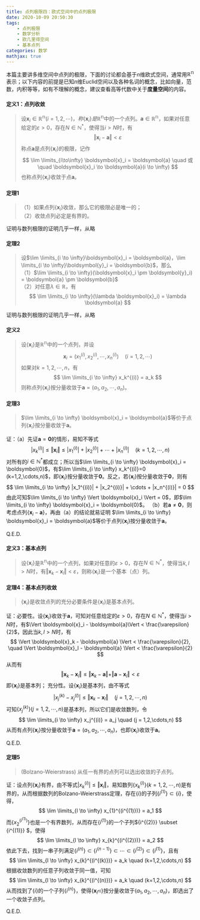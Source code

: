 ```yaml
---
title: 点列极限四：欧式空间中的点列极限
date: 2020-10-09 20:50:30
tags:
    - 点列极限
    - 数学分析
    - 欧几里得空间
    - 基本点列
categories: 数学
mathjax: true
---
```


本篇主要讲多维空间中点列的极限，下面的讨论都会基于$n$维欧式空间，通常用$\mathbb{R^n}$表示；以下内容的前提是已知$n$维Euclid空间以及各种名词的概念，比如向量，范数，内积等等，如有不理解的概念，建议查看高等代数中关于**度量空间**的内容。

<!--more-->
#### 定义1：点列收敛
> 设$\boldsymbol{x}_i \in \mathbb{R^n}(i=1,2,\cdots)，称\{\boldsymbol{x}_i\}是\mathbb{R^n}$中的一个点列。$\boldsymbol{a} \in \mathbb{R^n}$，如果对任意给定的$\varepsilon>0$，存在$N \in \mathbb{N^*}$，使得当$i > N$时，有
$$
    \Vert \boldsymbol{x}_i - \boldsymbol{a} \Vert < \varepsilon
$$
称点$\boldsymbol{a}$是点列$\{\boldsymbol{x}_i\}$的极限，记作
$$
    \lim \limits_{i\to\infty} \boldsymbol{x}_i = \boldsymbol{a} \quad 或 \quad \boldsymbol{x}_i \to \boldsymbol{a}(i \to \infty)
$$
也称点列$\{\boldsymbol{x}_i\}$收敛于点$\boldsymbol{a}$。


#### 定理1
>（1）如果点列$\{\boldsymbol{x}_i\}$收敛，那么它的极限必是唯一的；<br/>
（2）收敛点列必定是有界的。

证明与数列极限的证明几乎一样，从略

#### 定理2
> 设$\lim \limits_{i \to \infty}\boldsymbol{x}_i = \boldsymbol{a}，\lim \limits_{i \to \infty}\boldsymbol{y}_i = \boldsymbol{b}$，那么 <br/>
（1）$\lim \limits_{i \to \infty}(\boldsymbol{x}_i \pm \boldsymbol{y}_i) = \boldsymbol{a} \pm \boldsymbol{b}$ <br/>
（2）对任意$\lambda \in \mathbb{R}$，有 
$$
    \lim \limits_{i \to \infty}(\lambda \boldsymbol{x}_i) = \lambda \boldsymbol{a}
$$

证明与数列极限的证明几乎一样，从略

#### 定义2
> 设$\{\boldsymbol{x}_i\}$是$\mathbb{R^n}$中的一个点列，并设
$$
    \boldsymbol{x}_i = (x_1^{(i)},x_2^{(i)},\cdots,x_n^{(i)}) \quad (i=1,2,\cdots)
$$
如果对$k=1,2,\cdots,n$，有
$$
    \lim \limits_{i \to \infty} x_k^{(i)} = a_k
$$
则称点列$\{\boldsymbol{x}_i\}$按分量收敛于$\boldsymbol{a}=(a_1,a_2,\cdots,a_n)$。

#### 定理3
> $\lim \limits_{i \to \infty} \boldsymbol{x}_i = \boldsymbol{a}$等价于点列$\{\boldsymbol{x}_i\}$按分量收敛于$\boldsymbol{a}$。

证：（a）先证$\boldsymbol{a} = \boldsymbol{0}$的情形，易知不等式
$$
    |x_k^{(i)}| \le \Vert \boldsymbol{x}_i \Vert \le |x_1^{(i)}| + |x_2^{(i)}| + \cdots + |x_n^{(i)}| \quad (k=1,2,\cdots,n)
$$
对所有的$i \in \mathbb{N^*}$都成立；所以当$\lim \limits_{i \to \infty} \boldsymbol{x}_i = \boldsymbol{0}$，有$\lim \limits_{i \to \infty} x_k^{(i)}=0 (k=1,2,\cdots,n)$，即$\{\boldsymbol{x}_i\}$按分量收敛于$\boldsymbol{0}$。反之，若$\{\boldsymbol{x}_i\}$按分量收敛于$\boldsymbol{0}$，则有
$$
    \lim \limits_{i \to \infty} |x_1^{(i)}| + |x_2^{(i)}| + \cdots + |x_n^{(i)}| = 0
$$
由此可知$\lim \limits_{i \to \infty} \Vert \boldsymbol{x}_i \Vert = 0$，即$\lim \limits_{i \to \infty} \boldsymbol{x}_i = \boldsymbol{0}$。
（b）若$\boldsymbol{a} \ne \boldsymbol{0}$，则考虑点列$\{\boldsymbol{x}_i - \boldsymbol{a}\}$，再由（a）的结论就易证明 $\lim \limits_{i \to \infty} \boldsymbol{x}_i = \boldsymbol{a}$等价于点列$\{\boldsymbol{x}_i\}$按分量收敛于$\boldsymbol{a}$。

Q.E.D.


#### 定义3：基本点列
> 设$\{\boldsymbol{x}_i\}$是$\mathbb{R^n}$中的一个点列，如果对任意的$\varepsilon>0$，存在$N \in \mathbb{N^*}$，使得当$k,l>N$时，有$\Vert \boldsymbol{x}_k - \boldsymbol{x}_l \Vert < \varepsilon$，则称$\{\boldsymbol{x}_i\}$是一个基本（点）列。


#### 定理4：基本点列收敛
> $\{\boldsymbol{x}_i\}$是收敛点列的充分必要条件是$\{\boldsymbol{x}_i\}$是基本点列。

证：必要性。设$\{\boldsymbol{x}_i\}$收敛于$\boldsymbol{a}$，可知对任意给定的$\varepsilon > 0$，存在$N \in \mathbb{N^*}$，使得当$i > N$时，有$\Vert \boldsymbol{x}_i - \boldsymbol{a}\Vert < \frac{\varepsilon}{2}$，因此当$k,l>N$时，有
$$
    \Vert \boldsymbol{x}_k - \boldsymbol{a} \Vert < \frac{\varepsilon}{2}, \quad \Vert \boldsymbol{x}_l - \boldsymbol{a} \Vert < \frac{\varepsilon}{2}
$$
从而有
$$
    \Vert \boldsymbol{x}_k - \boldsymbol{x}_l \Vert \le \Vert \boldsymbol{x}_k - \boldsymbol{a} \Vert + \Vert \boldsymbol{a} - \boldsymbol{x}_l \Vert < \varepsilon
$$
即$\{\boldsymbol{x}_i\}$是基本列；
充分性。设$\{\boldsymbol{x}_i\}$是基本列，由不等式
$$
    |x_j^{(k)} - x_j^{(l)}| \le \Vert \boldsymbol{x}_k - \boldsymbol{x}_l \Vert \quad (j=1,2,\cdots,n)
$$
可知$\{x_j^{(k)}\}(j=1,2,\cdots,n)$是基本列，所以它们是收敛数列，令
$$
    \lim \limits_{i \to \infty} x_j^{(i)} = a_j \quad (j = 1,2,\cdots,n)
$$
从而有点列$\{\boldsymbol{x}_i\}$按分量收敛于$\boldsymbol{a} = (a_1,a_2,\cdots,a_n)$，也即$\{\boldsymbol{x}_i\}$收敛于$\boldsymbol{a}$。

Q.E.D.

#### 定理5
> (Bolzano-Weierstrass) 从任一有界的点列可以选出收敛的子点列。

证：设点列$\{\boldsymbol{x}_i\}$有界，由不等式$|x_k^{(i)}| \le \Vert \boldsymbol{x}_i \Vert$，易知数列$\{x_k^{(i)}\}(k=1,2,\cdots,n)$是有界的，从而根据数列的Bolzano-Weierstrass定理，存在$\{i\}$的子列$\{i^{(1)}\} \subset \{i\}$，使得，
$$
\lim \limits_{l \to \infty} x_{1}^{(i^{(1)})} = a_1
$$
而$\{x_2^{(i^{(1)})}\}$也是一个有界数列，从而存在$\{i^{(1)}\}$的一个子列$\{i^{(2)}\} \subset \{i^{(1)}\} $，使得
$$
\lim \limits_{l \to \infty} x_{k}^{(i^{(2)})} = a_2
$$
依此下去，找到一串子列满足$\{i^{(n)}\} \subset \{i^{(n-1)}\} \subset \cdots \subset \{i^{(2)}\} \subset \{i^{(1)}\}$，且有
$$
    \lim \limits_{l \to \infty} x_{k}^{(i^{(k)})} = a_k \quad (k=1,2,\cdots,n)
$$
根据收敛数列的任意子列收敛于同一值，可知
$$
    \lim \limits_{l \to \infty} x_{k}^{(i^{(n)})} = a_k \quad (k=1,2,\cdots,n)
$$
从而找到了$\{i\}$的一个子列$\{i^{(n)}\}$，使得$\{\boldsymbol{x}_{i^{n)}}\}$按分量收敛于$(a_1,a_2,\cdots,a_n)$，即选出了一个收敛子点列。

Q.E.D.